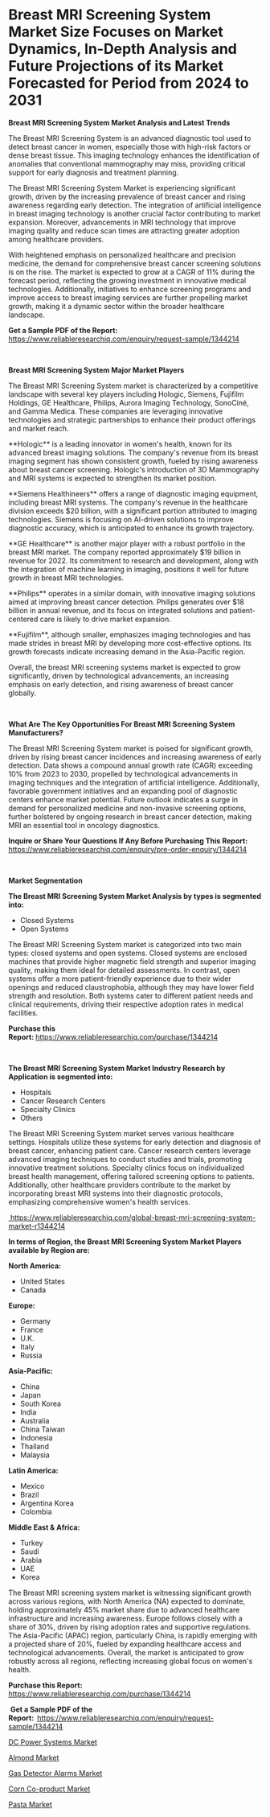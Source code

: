 <p><h1>Breast MRI Screening System Market Size Focuses on Market Dynamics, In-Depth Analysis and Future Projections of its Market Forecasted for Period from 2024 to 2031</h1></p><p><strong>Breast MRI Screening System Market Analysis and Latest Trends</strong></p>
<p><p>The Breast MRI Screening System is an advanced diagnostic tool used to detect breast cancer in women, especially those with high-risk factors or dense breast tissue. This imaging technology enhances the identification of anomalies that conventional mammography may miss, providing critical support for early diagnosis and treatment planning.</p><p>The Breast MRI Screening System Market is experiencing significant growth, driven by the increasing prevalence of breast cancer and rising awareness regarding early detection. The integration of artificial intelligence in breast imaging technology is another crucial factor contributing to market expansion. Moreover, advancements in MRI technology that improve imaging quality and reduce scan times are attracting greater adoption among healthcare providers.</p><p>With heightened emphasis on personalized healthcare and precision medicine, the demand for comprehensive breast cancer screening solutions is on the rise. The market is expected to grow at a CAGR of 11% during the forecast period, reflecting the growing investment in innovative medical technologies. Additionally, initiatives to enhance screening programs and improve access to breast imaging services are further propelling market growth, making it a dynamic sector within the broader healthcare landscape.</p></p>
<p><strong>Get a Sample PDF of the Report:&nbsp;</strong> <a href="https://www.reliableresearchiq.com/enquiry/request-sample/1344214?utm_campaign=1141&utm_medium=2&utm_source=Github&utm_content=ia&utm_term=30092024&utm_id=breast-mri-screening-system">https://www.reliableresearchiq.com/enquiry/request-sample/1344214</a></p>
<p>&nbsp;</p>
<p><strong>Breast MRI Screening System Major Market Players</strong></p>
<p><p>The Breast MRI Screening System market is characterized by a competitive landscape with several key players including Hologic, Siemens, Fujifilm Holdings, GE Healthcare, Philips, Aurora Imaging Technology, SonoCiné, and Gamma Medica. These companies are leveraging innovative technologies and strategic partnerships to enhance their product offerings and market reach.</p><p>**Hologic** is a leading innovator in women's health, known for its advanced breast imaging solutions. The company's revenue from its breast imaging segment has shown consistent growth, fueled by rising awareness about breast cancer screening. Hologic's introduction of 3D Mammography and MRI systems is expected to strengthen its market position.</p><p>**Siemens Healthineers** offers a range of diagnostic imaging equipment, including breast MRI systems. The company's revenue in the healthcare division exceeds $20 billion, with a significant portion attributed to imaging technologies. Siemens is focusing on AI-driven solutions to improve diagnostic accuracy, which is anticipated to enhance its growth trajectory.</p><p>**GE Healthcare** is another major player with a robust portfolio in the breast MRI market. The company reported approximately $19 billion in revenue for 2022. Its commitment to research and development, along with the integration of machine learning in imaging, positions it well for future growth in breast MRI technologies.</p><p>**Philips** operates in a similar domain, with innovative imaging solutions aimed at improving breast cancer detection. Philips generates over $18 billion in annual revenue, and its focus on integrated solutions and patient-centered care is likely to drive market expansion.</p><p>**Fujifilm**, although smaller, emphasizes imaging technologies and has made strides in breast MRI by developing more cost-effective options. Its growth forecasts indicate increasing demand in the Asia-Pacific region.</p><p>Overall, the breast MRI screening systems market is expected to grow significantly, driven by technological advancements, an increasing emphasis on early detection, and rising awareness of breast cancer globally.</p></p>
<p>&nbsp;</p>
<p><strong>What Are The Key Opportunities For Breast MRI Screening System Manufacturers?</strong></p>
<p><p>The Breast MRI Screening System market is poised for significant growth, driven by rising breast cancer incidences and increasing awareness of early detection. Data shows a compound annual growth rate (CAGR) exceeding 10% from 2023 to 2030, propelled by technological advancements in imaging techniques and the integration of artificial intelligence. Additionally, favorable government initiatives and an expanding pool of diagnostic centers enhance market potential. Future outlook indicates a surge in demand for personalized medicine and non-invasive screening options, further bolstered by ongoing research in breast cancer detection, making MRI an essential tool in oncology diagnostics.</p></p>
<p><strong>Inquire or Share Your Questions If Any Before Purchasing This Report:</strong> <a href="https://www.reliableresearchiq.com/enquiry/pre-order-enquiry/1344214?utm_campaign=1141&utm_medium=2&utm_source=Github&utm_content=ia&utm_term=30092024&utm_id=breast-mri-screening-system">https://www.reliableresearchiq.com/enquiry/pre-order-enquiry/1344214</a></p>
<p>&nbsp;</p>
<p><strong>Market Segmentation</strong></p>
<p><strong>The Breast MRI Screening System Market Analysis by types is segmented into:</strong></p>
<p><ul><li>Closed Systems</li><li>Open Systems</li></ul></p>
<p><p>The Breast MRI Screening System market is categorized into two main types: closed systems and open systems. Closed systems are enclosed machines that provide higher magnetic field strength and superior imaging quality, making them ideal for detailed assessments. In contrast, open systems offer a more patient-friendly experience due to their wider openings and reduced claustrophobia, although they may have lower field strength and resolution. Both systems cater to different patient needs and clinical requirements, driving their respective adoption rates in medical facilities.</p></p>
<p><strong>Purchase this Report:&nbsp;</strong><a href="https://www.reliableresearchiq.com/purchase/1344214?utm_campaign=1141&utm_medium=2&utm_source=Github&utm_content=ia&utm_term=30092024&utm_id=breast-mri-screening-system">https://www.reliableresearchiq.com/purchase/1344214</a></p>
<p>&nbsp;</p>
<p><strong>The Breast MRI Screening System Market Industry Research by Application is segmented into:</strong></p>
<p><ul><li>Hospitals</li><li>Cancer Research Centers</li><li>Specialty Clinics</li><li>Others</li></ul></p>
<p><p>The Breast MRI Screening System market serves various healthcare settings. Hospitals utilize these systems for early detection and diagnosis of breast cancer, enhancing patient care. Cancer research centers leverage advanced imaging techniques to conduct studies and trials, promoting innovative treatment solutions. Specialty clinics focus on individualized breast health management, offering tailored screening options to patients. Additionally, other healthcare providers contribute to the market by incorporating breast MRI systems into their diagnostic protocols, emphasizing comprehensive women's health services.</p></p>
<p><a href="https://www.reliableresearchiq.com/global-breast-mri-screening-system-market-r1344214?utm_campaign=1141&utm_medium=2&utm_source=Github&utm_content=ia&utm_term=30092024&utm_id=breast-mri-screening-system">&nbsp;https://www.reliableresearchiq.com/global-breast-mri-screening-system-market-r1344214</a></p>
<p><strong>In terms of Region, the Breast MRI Screening System Market Players available by Region are:</strong></p>
<p>
    <p> <strong> North America: </strong>
        <ul>
            <li>United States</li>
            <li>Canada</li>
        </ul>
        </p> 
    <p> <strong> Europe: </strong>
        <ul>
            <li>Germany</li>
            <li>France</li>
            <li>U.K.</li>
            <li>Italy</li>
            <li>Russia</li>
        </ul>
        </p> 
    <p> <strong> Asia-Pacific: </strong>
        <ul>
            <li>China</li>
            <li>Japan</li>
            <li>South Korea</li>
            <li>India</li>
            <li>Australia</li>
            <li>China Taiwan</li>
            <li>Indonesia</li>
            <li>Thailand</li>
            <li>Malaysia</li>
        </ul>
        </p> 
    <p> <strong> Latin America: </strong>
        <ul>
            <li>Mexico</li>
            <li>Brazil</li>
            <li>Argentina Korea</li>
            <li>Colombia</li>
        </ul>
        </p> 
    <p> <strong> Middle East & Africa: </strong>
        <ul>
            <li>Turkey</li>
            <li>Saudi</li>
            <li>Arabia</li>
            <li>UAE</li>
            <li>Korea</li>
        </ul>
    </p>
    </p>
<p><p>The Breast MRI screening system market is witnessing significant growth across various regions, with North America (NA) expected to dominate, holding approximately 45% market share due to advanced healthcare infrastructure and increasing awareness. Europe follows closely with a share of 30%, driven by rising adoption rates and supportive regulations. The Asia-Pacific (APAC) region, particularly China, is rapidly emerging with a projected share of 20%, fueled by expanding healthcare access and technological advancements. Overall, the market is anticipated to grow robustly across all regions, reflecting increasing global focus on women's health.</p></p>
<p><strong>Purchase this Report: </strong><a href="https://www.reliableresearchiq.com/purchase/1344214?utm_campaign=1141&utm_medium=2&utm_source=Github&utm_content=ia&utm_term=30092024&utm_id=breast-mri-screening-system">https://www.reliableresearchiq.com/purchase/1344214</a></p>
<p>&nbsp;<strong>Get a Sample PDF of the Report:&nbsp;&nbsp;</strong><a href="https://www.reliableresearchiq.com/enquiry/request-sample/1344214?utm_campaign=1141&utm_medium=2&utm_source=Github&utm_content=ia&utm_term=30092024&utm_id=breast-mri-screening-system">https://www.reliableresearchiq.com/enquiry/request-sample/1344214</a></p>
<p><strong></strong></p>
<p><p><a href="https://issuu.com/reportprime-2/docs/dc-power-systems-market-size-2030.p_692d4b8fe4027c?utm_campaign=1141&utm_medium=2&utm_source=Github&utm_content=ia&utm_term=30092024&utm_id=breast-mri-screening-system">DC Power Systems Market</a></p><p><a href="https://www.linkedin.com/pulse/almond-industry-forecast-market-shifts-strategic-imperatives-9oluc?utm_campaign=1141&utm_medium=2&utm_source=Github&utm_content=ia&utm_term=30092024&utm_id=breast-mri-screening-system">Almond Market</a></p><p><a href="https://issuu.com/reportprime-2/docs/gas-detector-alarms-market-size-203_d625cd9832cb30?utm_campaign=1141&utm_medium=2&utm_source=Github&utm_content=ia&utm_term=30092024&utm_id=breast-mri-screening-system">Gas Detector Alarms Market</a></p><p><a href="https://github.com/juniordelafrance/Market-Research-Report-List-5/blob/main/corn-co-product-market.md?utm_campaign=1141&utm_medium=2&utm_source=Github&utm_content=ia&utm_term=30092024&utm_id=breast-mri-screening-system">Corn Co-product Market</a></p><p><a href="https://www.linkedin.com/pulse/global-pasta-market-opportunities-forecast-period-from-gdilc?utm_campaign=1141&utm_medium=2&utm_source=Github&utm_content=ia&utm_term=30092024&utm_id=breast-mri-screening-system">Pasta Market</a></p></p>